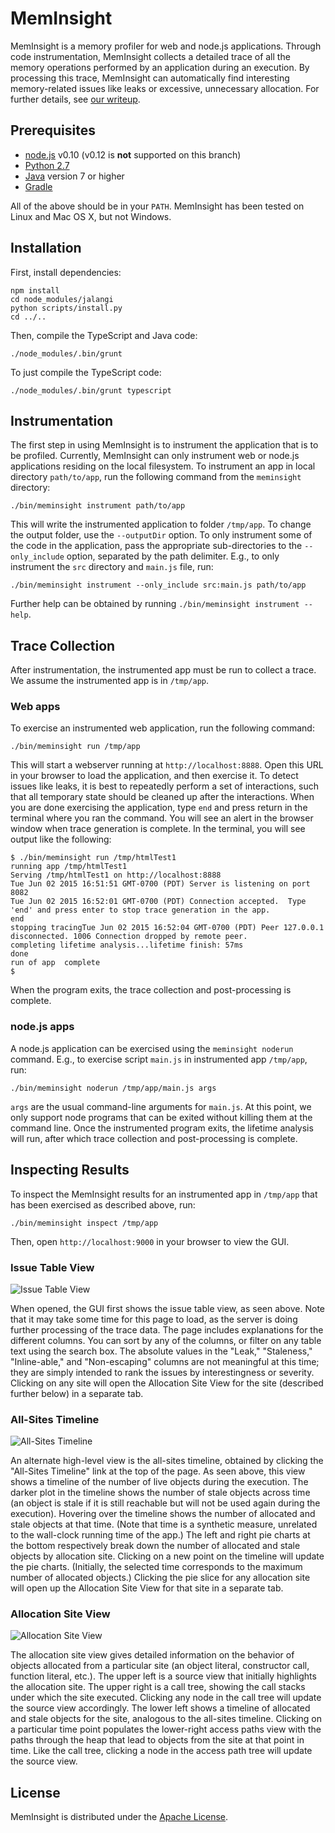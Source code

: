 MemInsight
==========

MemInsight is a memory profiler for web and node.js applications.
Through code instrumentation, MemInsight collects a detailed trace of
all the memory operations performed by an application during an
execution.  By processing this trace, MemInsight can automatically
find interesting memory-related issues like leaks or excessive,
unnecessary allocation.  For further details, see
[our writeup](https://github.com/Samsung/meminsight/raw/master/doc/meminsight-extended.pdf).

Prerequisites
-------------

* [node.js](http://nodejs.org) v0.10 (v0.12 is **not** supported on
  this branch)
* [Python 2.7](https://www.python.org/download/releases/2.7/)
* [Java](http://www.oracle.com/technetwork/java/javase/downloads/jdk8-downloads-2133151.html) version 7 or higher
* [Gradle](https://www.gradle.org/)

All of the above should be in your `PATH`.  MemInsight has been tested
on Linux and Mac OS X, but not Windows.

Installation
------------

First, install dependencies:

    npm install
    cd node_modules/jalangi
    python scripts/install.py
    cd ../..

Then, compile the TypeScript and Java code:

    ./node_modules/.bin/grunt

To just compile the TypeScript code:

    ./node_modules/.bin/grunt typescript


Instrumentation
---------------

The first step in using MemInsight is to instrument the application
that is to be profiled.  Currently, MemInsight can only instrument web
or node.js applications residing on the local filesystem.  To
instrument an app in local directory `path/to/app`, run the following
command from the `meminsight` directory:

    ./bin/meminsight instrument path/to/app

This will write the instrumented application to folder `/tmp/app`.  To
change the output folder, use the `--outputDir` option.  To only
instrument some of the code in the application, pass the appropriate sub-directories
to the `--only_include` option, separated by the path delimiter.
E.g., to only instrument the `src` directory and `main.js` file, run:

    ./bin/meminsight instrument --only_include src:main.js path/to/app

Further help can be obtained by running `./bin/meminsight instrument
--help`.

Trace Collection
----------------

After instrumentation, the instrumented app must be run to collect a
trace.  We assume the instrumented app is in `/tmp/app`.

### Web apps

To exercise an instrumented web application, run the following
command:

    ./bin/meminsight run /tmp/app

This will start a webserver running at `http://localhost:8888`.  Open
this URL in your browser to load the application, and then exercise
it.  To detect issues like leaks, it is best to repeatedly perform a
set of interactions, such that all temporary state should be cleaned
up after the interactions.  When you are done exercising the
application, type `end` and press return in the terminal where you ran
the command.  You will see an alert in the browser window when trace
generation is complete.  In the terminal, you will see output like the
following: 

```
$ ./bin/meminsight run /tmp/htmlTest1
running app /tmp/htmlTest1
Serving /tmp/htmlTest1 on http://localhost:8888
Tue Jun 02 2015 16:51:51 GMT-0700 (PDT) Server is listening on port 8082
Tue Jun 02 2015 16:52:01 GMT-0700 (PDT) Connection accepted.  Type 'end' and press enter to stop trace generation in the app.
end
stopping tracingTue Jun 02 2015 16:52:04 GMT-0700 (PDT) Peer 127.0.0.1 disconnected. 1006 Connection dropped by remote peer.
completing lifetime analysis...lifetime finish: 57ms
done
run of app  complete
$
```
When the program exits, the trace collection and post-processing is
complete.

### node.js apps

A node.js application can be exercised using the `meminsight noderun`
command.  E.g., to exercise script `main.js` in instrumented app `/tmp/app`, run:

    ./bin/meminsight noderun /tmp/app/main.js args

`args` are the usual command-line arguments for `main.js`.  At this
point, we only support node programs that can be exited without
killing them at the command line.  Once the instrumented program
exits, the lifetime analysis will run, after which trace collection
and post-processing is complete.

Inspecting Results
------------------

To inspect the MemInsight results for an instrumented app in
`/tmp/app` that has been exercised as described above, run:

    ./bin/meminsight inspect /tmp/app

Then, open `http://localhost:9000` in your browser to view the GUI.

### Issue Table View

![Issue Table View](/doc/screenshots/table-view.png?raw=true "Issue Table View")

When opened, the GUI first shows the issue table view, as seen above.
Note that it may take some time for this page to load, as the server
is doing further processing of the trace data.  The page includes
explanations for the different columns.  You can sort by any of the
columns, or filter on any table text using the search box.  The
absolute values in the "Leak," "Staleness," "Inline-able," and
"Non-escaping" columns are not meaningful at this time; they are
simply intended to rank the issues by interestingness or severity.
Clicking on any site will open the Allocation Site View for the site
(described further below) in a separate tab.

### All-Sites Timeline

![All-Sites Timeline](/doc/screenshots/timeline.png?raw=true "All-Sites Timeline")

An alternate high-level view is the all-sites timeline, obtained by
clicking the "All-Sites Timeline" link at the top of the page.  As
seen above, this view shows a timeline of the number of live objects
during the execution.  The darker plot in the timeline shows the
number of stale objects across time (an object is stale if it is still
reachable but will not be used again during the execution).  Hovering
over the timeline shows the number of allocated and stale objects at
that time.  (Note that time is a synthetic measure, unrelated to the
wall-clock running time of the app.)  The left and right pie charts at
the bottom respectively break down the number of allocated and stale
objects by allocation site.  Clicking on a new point on the timeline
will update the pie charts.  (Initially, the selected time corresponds
to the maximum number of allocated objects.)  Clicking the pie slice
for any allocation site will open up the Allocation Site View for that
site in a separate tab.

### Allocation Site View

![Allocation Site View](/doc/screenshots/alloc-site-view.png?raw=true "Allocation Site View")

The allocation site view gives detailed information on the behavior of
objects allocated from a particular site (an object literal,
constructor call, function literal, etc.).  The upper left is a source
view that initially highlights the allocation site.  The upper right
is a call tree, showing the call stacks under which the site
executed.  Clicking any node in the call tree will update the source
view accordingly.  The lower left shows a timeline of allocated and
stale objects for the site, analogous to the all-sites timeline.
Clicking on a particular time point populates the lower-right access
paths view with the paths through the heap that lead to objects from
the site at that point in time.  Like the call tree, clicking a node
in the access path tree will update the source view.

License
-------

MemInsight is distributed under the
[Apache License](http://www.apache.org/licenses/LICENSE-2.0.html).
